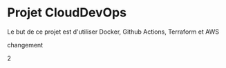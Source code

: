 # Projet CloudDevOps

Le but de ce projet est d'utiliser Docker, Github Actions, Terraform et AWS

changement 


2